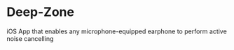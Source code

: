 # Deep-Zone
iOS App that enables any microphone-equipped earphone to perform active noise cancelling
